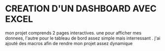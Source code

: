 # CREATION D'UN DASHBOARD AVEC EXCEL
 
mon projet comprends 2 pages interactives. une pour afficher mes donnees, l'autre pour le tableau de bord assez simple mais interressant . j'ai ajouté des macros afin de rendre mon projet assez dynamique
